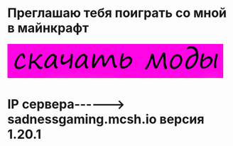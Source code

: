 <h1>Преглашаю тебя поиграть со мной в майнкрафт</h1>
<style> body { 
    background-image: url('fonnnn.jpg'); 
    background-repeat: no-repeat; 
   
    background-size: 1920px 1080px

} 
</style>
<body>
<a href="mods.zip" download><img src="моды.png" alt="htlm" ></a>
</body>
<h1>IP сервера------> sadnessgaming.mcsh.io версия 1.20.1</h1>
